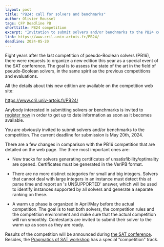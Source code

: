 ```yaml
---
layout: post
title: "PB24: call for solvers and benchmarks"
author: Olivier Roussel
tags: CFP Deadline PB
shorttitle: PB24 competition
excerpt: "Invitation to submit solvers and/or benchmarks to the PB24 competition."
link: https://www.cril.univ-artois.fr/PB24/
deadline: 2024-05-20
---
```

Eight years after the last competition of pseudo-Boolean solvers (PB16), there were requests to organize a new edition this year as a special event of the SAT conference. The goal is to assess the state of the art in the field of pseudo-Boolean solvers, in the same spirit as the previous competitions and evaluations.

All the details about this new edition are available on the competition web site:

https://www.cril.univ-artois.fr/PB24/

Anybody interested in submitting solvers or benchmarks is invited to [register now](https://www.cril.univ-artois.fr/PB24//registration/) in order to get up to date information as soon as it becomes available.

You are obviously invited to submit solvers and/or benchmarks to the competition. The current deadline for submission is May 20th, 2024.

There are a few changes in comparison with the PB16 competition that are detailed on the web page. The three most important ones are:

- New tracks for solvers generating certificates of unsatisfibility/optimality are opened. Certificates must be generated in the VeriPB format.

- There are no more distinct categories for small and big integers. Solvers that cannot deal with large integers in an instance must detect this at parse time and report an 's UNSUPPORTED' answer, which will be used to identify instances supported by all solvers and generate a separate ranking on these.

- A warm up phase is organized in April/May before the actual competition. The goal is to test both solvers, the competition rules and the competition environment and make sure that the actual competition will run smoothly. Contestants are invited to submit their solver to the warm up as soon as they are ready.

Results of the competition will be announced during [the SAT conference](http://satisfiability.org/SAT24). Besides, the [Pragmatics of SAT workshop](http://www.pragmaticsofsat.org/2024/) has a special “competition" track.


